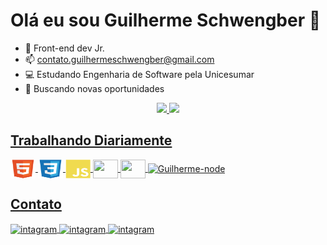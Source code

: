 <h1 align="left">Olá eu sou Guilherme Schwengber 👋</h1>


- 🌱 Front-end dev Jr.
- 📫 contato.guilhermeschwengber@gmail.com
- 💻 Estudando Engenharia de Software pela Unicesumar
- 🔭 Buscando novas oportunidades

<div align="center">
  <a href="https://github.com/GuilhermeSchwengber20">
  <img height="180em" src="https://github-readme-stats.vercel.app/api?username=GuilhermeSchwengber20&show_icons=true&theme=dark&include_all_commits=true&count_private=true"/>
  <img height="180em" src="https://github-readme-stats.vercel.app/api/top-langs/?username=GuilhermeSchwengber20&layout=compact&langs_count=7&theme=dark"/>
</div>
<div align="left">
  <h2 align="left">Trabalhando Diariamente</h2>
  <img align="center" alt="Guilherme-HTML" height="30" width="40" src="https://raw.githubusercontent.com/devicons/devicon/master/icons/html5/html5-original.svg">
  <img align="center" alt="Guilherme-CSS" height="30" width="40" src="https://raw.githubusercontent.com/devicons/devicon/master/icons/css3/css3-original.svg">
  <img align="center" alt="Guilherme-Js" height="30" width="40" src="https://raw.githubusercontent.com/devicons/devicon/master/icons/javascript/javascript-plain.svg">
  <img align="center" alt "Guilherme-VUEJS" height="30" width="40" src="https://cdn.jsdelivr.net/gh/devicons/devicon/icons/vuejs/vuejs-original-wordmark.svg" />
  <img align="center" alt "Guilherme-VUETIFY" height="30" width="40" src="https://cdn.jsdelivr.net/gh/devicons/devicon/icons/nuxtjs/nuxtjs-original.svg" />
  <img align="center" alt="Guilherme-node" height="30" width="40"src="https://cdn.jsdelivr.net/gh/devicons/devicon/icons/nodejs/nodejs-original.svg" />
</div>
  
<div align="left"> 
  <h2 align="left">Contato</h2>
  <img align="center" alt="intagram" height="40" width="60" src="https://img.shields.io/badge/Instagram-E4405F?style=for-the-badge&logo=instagram&logoColor=white" />
  <img align="center" alt="intagram" height="40" width="60" src="https://img.shields.io/badge/Instagram-E4405F?style=for-the-badge&logo=linkedin&logoColor=white" />
  <img align="center" alt="intagram" height="40" width="60" src="https://img.shields.io/badge/Instagram-E4405F?style=for-the-badge&logo=gmail&logoColor=white" />
  
  
  	
</div>


